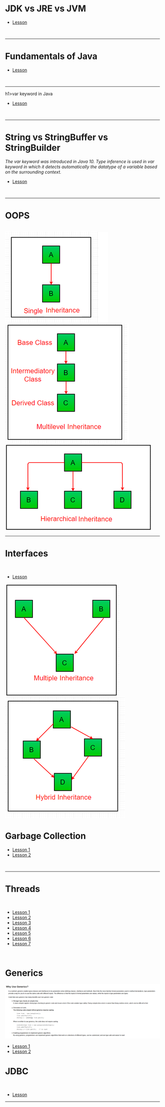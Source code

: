 <h1> JDK vs JRE vs JVM </h1>
<ul>
  <li>
    <a href="https://www.geeksforgeeks.org/differences-jdk-jre-jvm/" > Lesson </a>
  </li>
</ul>
<br/>
<hr/>
<h1>Fundamentals of Java</h1>
<ul>
  <li>
    <a href="https://youtu.be/rV_3Lewxx6o" > Lesson </a>
  </li>
</ul>
<br/>
<hr/>
h1>var keyword in Java</h1>
<ul>
  <li>
    <a href="https://youtu.be/rV_3Lewxx6o" > Lesson </a>
  </li>
</ul>
<br/>
<hr/>
<h1>String vs StringBuffer vs StringBuilder</h1>
<i>The var keyword was introduced in Java 10. Type inference is used in var keyword in which it detects automatically the datatype of a variable based on the surrounding context.</i>

<ul>
  <li>
    <a href="https://www.geeksforgeeks.org/var-keyword-in-java/" > Lesson </a>
  </li>
</ul>
<br/>
<hr/>
<h1>OOPS</h1>
<br/>
<img src="images/Single_Inheritance.png">
<br/>

<img src="images/Multilevel_Inheritance.png">
<br/>

<img src="images/Hierarchical_Inheritance.png">
<br/>

<hr/>
<h1> Interfaces</h1>
<br/>
<ul>
  <li>
    <a href="https://www.youtube.com/embed/zSX7N5MolB8" > Lesson</a>
  </li>
</ul>
 
<img src="images/Multiple_Inheritance (Through Interfaces).png">
<br/>

<img src="images/Hybrid_Inheritance(Through Interfaces).png">
<br/>

<h1>Garbage Collection</h1>
<ul>
  <li>
    <a href="https://youtu.be/eUpSuBudnKY" > Lesson 1</a>
  </li>
  
  <li>
    <a href="https://youtu.be/e5TINddM-GM?list=PLX9Zi6XTqOKQ7TdRz0QynGIKuMV9Q2H8E"> Lesson 2</a>
  </li>
</ul>
<br/>



<hr/>
<h1> Threads </h1>
<br/>
<ul>
  <li>
     <a href="https://www.youtube.com/embed/YDH7f9dTXAs?list=PLu0W_9lII9agS67Uits0UnJyrYiXhDS6q" >Lesson 1</a>
 </li>
  <li>
    <a href="https://www.youtube.com/embed/b_h4-_j6JmY?list=PLu0W_9lII9agS67Uits0UnJyrYiXhDS6q" > Lesson 2</a>
  </li>
  <li>
     <a href="https://www.youtube.com/embed/7wpFNKnCpiQ?list=PLu0W_9lII9agS67Uits0UnJyrYiXhDS6q" > Lesson 3</a>
 </li>
  <li>
     <a href="https://www.youtube.com/embed/9O9tTS6LseI?list=PLu0W_9lII9agS67Uits0UnJyrYiXhDS6q" > Lesson 4</a>
 </li>
  <li>
     <a href="https://www.youtube.com/embed/DAHHFj39RRY?list=PLu0W_9lII9agS67Uits0UnJyrYiXhDS6q" > Lesson 5</a>
 </li>
 <li>
     <a href="https://www.youtube.com/embed/0s46eRixwnk?list=PLu0W_9lII9agS67Uits0UnJyrYiXhDS6q" > Lesson 6</a>
 </li>
 <li>
     <a href="https://www.youtube.com/embed/rVDWb0stlfQ?list=PLu0W_9lII9agS67Uits0UnJyrYiXhDS6q"> Lesson 7</a>
 </li>
 
</ul>
<br/>
<h1>Generics</h1>
<img src="images/Generics.png"/>
<br/>
<ul>
  <li>
    <a href="https://youtu.be/_CRxUYxlFTo" > Lesson 1</a>
  </li>
  <li>
    <a href="https://youtu.be/dEOYASL9sD0" > Lesson 2</a>
  </li>
</ul>
<h1> JDBC </h1>
<br/>
<ul>
  <li>
    <a href="https://www.youtube.com/embed/1r4UfkjARTA" >Lesson</a>
  </li>
</ul>

<hr/>
